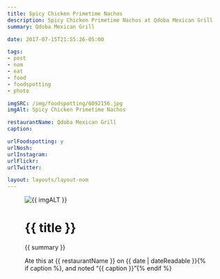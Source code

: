 ```yaml
---
title: Spicy Chicken Primetime Nachos
description: Spicy Chicken Primetime Nachos at Qdoba Mexican Grill
summary: Qdoba Mexican Grill

date: 2017-07-15T21:55:26-05:00

tags:
- post
- nom
- eat
- food
- foodspotting
- photo

imgSRC: /img/foodspotting/6092156.jpg
imgAlt: Spicy Chicken Primetime Nachos

restaurantName: Qdoba Mexican Grill
caption:

urlFoodspotting: y
urlNosh:
urlInstagram:
urlFlickr:
urlTwitter:

layout: layouts/layout-nom
---
```

<figure class="nom">
	<img class="u-photo img-border" src="{{ imgSRC }}" alt="{{ imgALT }}">
	<figcaption>
		<h1 class="title p-name">{{ title }}</h1>
		<p class="summary">{{ summary }}</p>
		<p>Ate this at {{ restaurantName }} on <time class="dt-published" datetime="{{ date | dateIso }}">{{ date | dateReadable }}</time>{% if caption %}, and noted <q class="caption">{{ caption }}</q>{% endif %}
	</figcaption>
</figure>